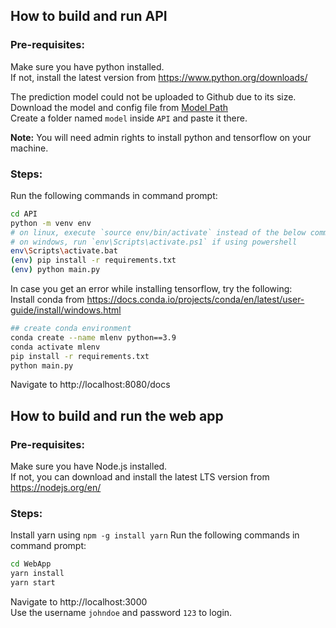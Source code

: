 ## How to build and run API

### Pre-requisites:
Make sure you have python installed.\
If not, install the latest version from https://www.python.org/downloads/

The prediction model could not be uploaded to Github due to its size.\
Download the model and config file from [Model Path](https://drive.google.com/drive/folders/1QbGVYD16K23wdO8gKATJ3nSnodMD8hW3?usp=share_link) \
Create a folder named `model` inside `API` and paste it there.

<b>Note:</b> You will need admin rights to install python and tensorflow on your machine.

### Steps:
Run the following commands in command prompt:

```sh
cd API
python -m venv env
# on linux, execute `source env/bin/activate` instead of the below command
# on windows, run `env\Scripts\activate.ps1` if using powershell
env\Scripts\activate.bat
(env) pip install -r requirements.txt
(env) python main.py
```

In case you get an error while installing tensorflow, try the following:\
Install conda from https://docs.conda.io/projects/conda/en/latest/user-guide/install/windows.html
```sh
## create conda environment
conda create --name mlenv python==3.9
conda activate mlenv
pip install -r requirements.txt
python main.py
```

Navigate to http://localhost:8080/docs

## How to build and run the web app

### Pre-requisites:
Make sure you have Node.js installed.\
If not, you can download and install the latest LTS version from https://nodejs.org/en/

### Steps:
Install yarn using `npm -g install yarn`
Run the following commands in command prompt:

```sh
cd WebApp
yarn install
yarn start
```

Navigate to http://localhost:3000 \
Use the username `johndoe` and password `123` to login.